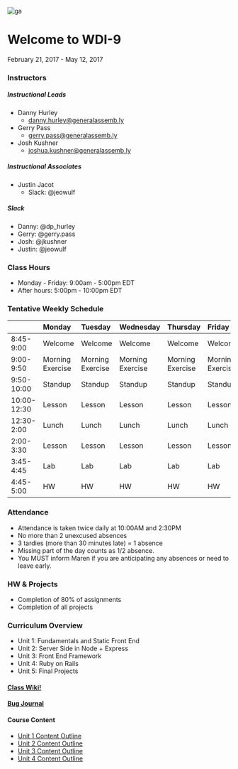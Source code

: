![ga](http://mobbook.generalassemb.ly/ga_cog.png)
# Welcome to WDI-9
February 21, 2017 - May 12, 2017


### Instructors
##### Instructional Leads
- Danny Hurley
    - danny.hurley@generalassemb.ly
- Gerry Pass
    - gerry.pass@generalassemb.ly
- Josh Kushner
    - joshua.kushner@generalassemb.ly

##### Instructional Associates
- Justin Jacot
	- Slack: @jeowulf
  
##### Slack

- Danny: @dp_hurley
- Gerry: @gerry.pass
- Josh: @jkushner
- Justin: @jeowulf


### Class Hours
- Monday - Friday: 9:00am - 5:00pm EDT
- After hours: 5:00pm - 10:00pm EDT


### Tentative Weekly Schedule

|  | Monday | Tuesday | Wednesday |Thursday |  Friday
| :----- |:----- |:-----   |:----- |:----- |:-----
| 8:45-9:00 | Welcome | Welcome | Welcome | Welcome | Welcome |
| 9:00-9:50 | Morning Exercise | Morning Exercise | Morning Exercise | Morning Exercise| Morning Exercise |
| 9:50-10:00 | Standup | Standup | Standup | Standup | Standup
| 10:00-12:30 | Lesson  | Lesson | Lesson | Lesson | Lesson |
| 12:30-2:00 | Lunch | Lunch | Lunch | Lunch | Lunch |
| 2:00-3:30 | Lesson | Lesson | Lesson | Lesson | Lesson |
| 3:45-4:45| Lab | Lab | Lab | Lab | Lab |
| 4:45-5:00 | HW | HW | HW | HW | HW |


### Attendance
- Attendance is taken twice daily at 10:00AM and 2:30PM
- No more than 2 unexcused absences
- 3 tardies (more than 30 minutes late) = 1 absence
- Missing part of the day counts as 1/2 absence.
- You MUST inform Maren if you are anticipating any absences or need to leave early.


### HW & Projects
- Completion of 80% of assignments
- Completion of all projects


### Curriculum Overview
- Unit 1: Fundamentals and Static Front End
- Unit 2: Server Side in Node + Express
- Unit 3: Front End Framework
- Unit 4: Ruby on Rails
- Unit 5: Final Projects


#### [Class Wiki!](https://github.com/ATL-WDI-Curriculum/atl-wdi-9/wiki)

#### [Bug Journal](https://github.com/ATL-WDI-Curriculum/atl-wdi-9/wiki/Bug-Journal)

#### Course Content

- [Unit 1 Content Outline](https://github.com/ATL-WDI-Curriculum/atl-wdi-9/tree/master/unit_01)
- [Unit 2 Content Outline](https://github.com/ATL-WDI-Curriculum/atl-wdi-9/tree/master/unit_02)
- [Unit 3 Content Outline](https://github.com/ATL-WDI-Curriculum/atl-wdi-9/tree/master/unit_03)
- [Unit 4 Content Outline](https://github.com/ATL-WDI-Curriculum/atl-wdi-9/tree/master/unit_04)

